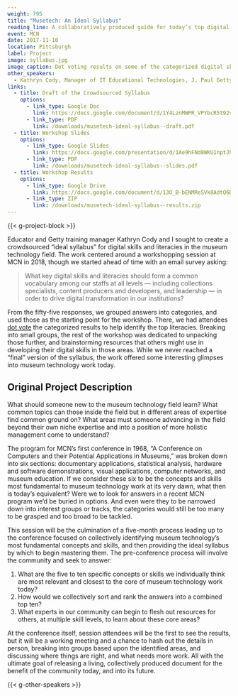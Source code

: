 ```yaml
---
weight: 795
title: "Musetech: An Ideal Syllabus"
reading_line: A collaboratively produced guide for today’s top digital skills and literacies
event: MCN
date: 2017-11-10
location: Pittsburgh
label: Project
image: syllabus.jpg
image_caption: Dot voting results on some of the categorized digital skills and literacies that participants had identified.
other_speakers:
  - Kathryn Cody, Manager of IT Educational Technologies, J. Paul Getty Trust 
links:
  - title: Draft of the Crowdsourced Syllabus
    options:
      - link_type: Google Doc
        link: https://docs.google.com/document/d/1Y4LznMWPR_VPYbcR5t92vTOxit2mHyS9qIbMhlrGR1I/edit?usp=sharing
      - link_type: PDF
        link: /downloads/musetech-ideal-syllabus--draft.pdf
  - title: Workshop Slides
    options:
      - link_type: Google Slides
        link: https://docs.google.com/presentation/d/1Ae9hFNd8WKU1nptJh660Z-sQPN_rp5aNosQM9sgFisI/edit?usp=sharing
      - link_type: PDF
        link: /downloads/musetech-ideal-syllabus--slides.pdf
  - title: Workshop Results
    options: 
      - link_type: Google Drive
        link: https://docs.google.com/document/d/13O_B-bENMReSVk8AdtQ6DOeZmLSmeoEHAWVZipP40D8/edit?usp=sharing
      - link_type: ZIP
        link: /downloads/musetech-ideal-syllabus--results.zip
---
```


{{< g-project-block >}}

Educator and Getty training manager Kathryn Cody and I sought to create a crowdsourced “ideal syllabus” for digital skills and literacies in the museum technology field. The work centered around a workshopping session at MCN in 2018, though we started ahead of time with an email survey asking:

> What key digital skills and literacies should form a common vocabulary among our staffs at all levels — including collections specialists, content producers and developers, and leadership — in order to drive digital transformation in our institutions?

From the fifty-five responses, we grouped answers into categories, and used those as the starting point for the workshop. There, we had attendees [dot vote](https://en.wikipedia.org/wiki/Dot-voting) the categorized results to help identify the top literacies. Breaking into small groups, the rest of the workshop was dedicated to unpacking those further, and brainstorming resources that others might use in developing their digital skills in those areas. While we never reached a “final” version of the syllabus, the work offered some interesting glimpses into museum technology work today.

## Original Project Description

What should someone new to the museum technology field learn? What common topics can those inside the field but in different areas of expertise find common ground on? What areas must someone advancing in the field beyond their own niche expertise and into a position of more holistic management come to understand?

The program for MCN’s first conference in 1968, “A Conference on Computers and their Potential Applications in Museums,” was broken down into six sections: documentary applications, statistical analysis, hardware and software demonstrations, visual applications, computer networks, and museum education. If we consider these six to be the concepts and skills most fundamental to museum technology work at its very dawn, what then is today’s equivalent? Were we to look for answers in a recent MCN program we’d be buried in options. And even were they to be narrowed down into interest groups or tracks, the categories would still be too many to be grasped and too broad to be tackled.

This session will be the culmination of a five-month process leading up to the conference focused on collectively identifying museum technology’s most fundamental concepts and skills, and then providing the ideal syllabus by which to begin mastering them. The pre-conference process will involve the community and seek to answer:

1. What are the five to ten specific concepts or skills we individually think are most relevant and closest to the core of museum technology work today?
2. How would we collectively sort and rank the answers into a combined top ten?
3. What experts in our community can begin to flesh out resources for others, at multiple skill levels, to learn about these core areas?

At the conference itself, session attendees will be the first to see the results, but it will be a working meeting and a chance to hash out the details in person, breaking into groups based upon the identified areas, and discussing where things are right, and what needs more work. All with the ultimate goal of releasing a living, collectively produced document for the benefit of the community today, and into its future.

{{< g-other-speakers >}}
